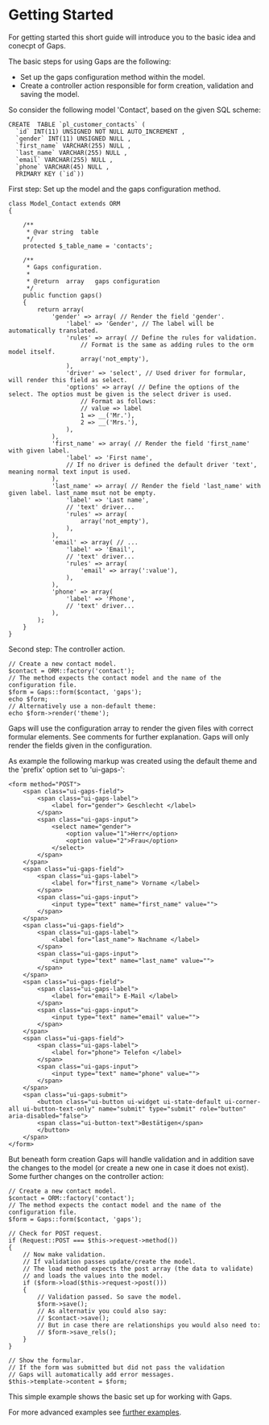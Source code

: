 # Getting Started

For getting started this short guide will introduce you to the basic idea and conecpt of Gaps.

The basic steps for using Gaps are the following:

* Set up the gaps configuration method within the model.
* Create a controller action responsible for form creation, validation and saving the model.

So consider the following model 'Contact', based on the given SQL scheme:

	CREATE  TABLE `pl_customer_contacts` (
	  `id` INT(11) UNSIGNED NOT NULL AUTO_INCREMENT ,
	  `gender` INT(11) UNSIGNED NULL ,
	  `first_name` VARCHAR(255) NULL ,
	  `last_name` VARCHAR(255) NULL ,
	  `email` VARCHAR(255) NULL ,
	  `phone` VARCHAR(45) NULL ,
	  PRIMARY KEY (`id`))

First step: Set up the model and the gaps configuration method.

	class Model_Contact extends ORM
	{
		
		/**
		 * @var	string	table
		 */
		protected $_table_name = 'contacts';
		
		/**
		 * Gaps configuration.
		 * 
		 * @return	array 	gaps configuration
		 */
		public function gaps()
		{
			return array(
				'gender' => array( // Render the field 'gender'.
					'label' => 'Gender', // The label will be automatically translated.
					'rules' => array( // Define the rules for validation.
						// Format is the same as adding rules to the orm model itself.
						array('not_empty'),
					),
					'driver' => 'select', // Used driver for formular, will render this field as select.
					'options' => array( // Define the options of the select. The optios must be given is the select driver is used.
						// Format as follows:
						// value => label
						1 => __('Mr.'),
						2 => __('Mrs.'),
					),
				),
				'first_name' => array( // Render the field 'first_name' with given label.
					'label' => 'First name',
					// If no driver is defined the default driver 'text', meaning normal text input is used.
				),
				'last_name' => array( // Render the field 'last_name' with given label. last_name msut not be empty.
					'label' => 'Last name',
					// 'text' driver...
					'rules' => array(
						array('not_empty'),
					),
				),
				'email' => array( // ...
					'label' => 'Email',
					// 'text' driver...
					'rules' => array(
						'email' => array(':value'),
					),
				),
				'phone' => array(
					'label' => 'Phone',
					// 'text' driver...
				),
			);
		}
	}

Second step: The controller action.

	// Create a new contact model.
	$contact = ORM::factory('contact');
	// The method expects the contact model and the name of the configuration file.
	$form = Gaps::form($contact, 'gaps');
	echo $form;
	// Alternatively use a non-default theme:
	echo $form->render('theme');
	
Gaps will use the configuration array to render the given files with correct formular elements. See comments for further explanation. Gaps will only render the fields given in the configuration.

As example the following markup was created using the default theme and the 'prefix' option set to 'ui-gaps-':

	<form method="POST">
		<span class="ui-gaps-field">
			<span class="ui-gaps-label">
				<label for="gender"> Geschlecht </label>
			</span>
			<span class="ui-gaps-input">
				<select name="gender">
					<option value="1">Herr</option>
					<option value="2">Frau</option>
				</select>
			</span>
		</span>
		<span class="ui-gaps-field">
			<span class="ui-gaps-label">
				<label for="first_name"> Vorname </label>
			</span>
			<span class="ui-gaps-input">
				<input type="text" name="first_name" value="">
			</span>
		</span>
		<span class="ui-gaps-field">
			<span class="ui-gaps-label">
				<label for="last_name"> Nachname </label>
			</span>
			<span class="ui-gaps-input">
				<input type="text" name="last_name" value="">
			</span>
		</span>
		<span class="ui-gaps-field">
			<span class="ui-gaps-label">
				<label for="email"> E-Mail </label>
			</span>
			<span class="ui-gaps-input">
				<input type="text" name="email" value="">
			</span>
		</span>
		<span class="ui-gaps-field">
			<span class="ui-gaps-label">
				<label for="phone"> Telefon </label>
			</span>
			<span class="ui-gaps-input">
				<input type="text" name="phone" value="">
			</span>
		</span>
		<span class="ui-gaps-submit">
			<button class="ui-button ui-widget ui-state-default ui-corner-all ui-button-text-only" name="submit" type="submit" role="button" aria-disabled="false">
			<span class="ui-button-text">Bestätigen</span>
			</button>
		</span>
	</form>

But beneath form creation Gaps will handle validation and in addition save the changes to the model (or create a new one in case it does not exist). Some further changes on the controller action:

	// Create a new contact model.
	$contact = ORM::factory('contact');
	// The method expects the contact model and the name of the configuration file.
	$form = Gaps::form($contact, 'gaps');
	
	// Check for POST request.
	if (Request::POST === $this->request->method())
	{
		// Now make validation.
		// If validation passes update/create the model.
		// The load method expects the post array (the data to validate)
		// and loads the values into the model.
		if ($form->load($this->request->post()))
		{
			// Validation passed. So save the model.
			$form->save();
			// As alternativ you could also say:
			// $contact->save();
			// But in case there are relationships you would also need to:
			// $form->save_rels();
		}
	}
	
	// Show the formular.
	// If the form was submitted but did not pass the validation
	// Gaps will automatically add error messages.
	$this->template->content = $form;
	
This simple example shows the basic set up for working with Gaps.

For more advanced examples see [further examples](further-examples.md).
